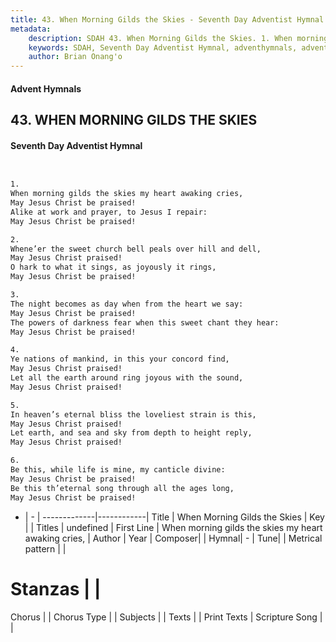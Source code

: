 ```yaml
---
title: 43. When Morning Gilds the Skies - Seventh Day Adventist Hymnal
metadata:
    description: SDAH 43. When Morning Gilds the Skies. 1. When morning gilds the skies my heart awaking cries, May Jesus Christ be praised! Alike at work and prayer, to Jesus I repair: May Jesus Christ be praised!
    keywords: SDAH, Seventh Day Adventist Hymnal, adventhymnals, advent hymnals, When Morning Gilds the Skies, When morning gilds the skies my heart awaking cries, 
    author: Brian Onang'o
---
```


#### Advent Hymnals
## 43. WHEN MORNING GILDS THE SKIES
#### Seventh Day Adventist Hymnal

```txt


1.
When morning gilds the skies my heart awaking cries,
May Jesus Christ be praised!
Alike at work and prayer, to Jesus I repair:
May Jesus Christ be praised!

2.
Whene’er the sweet church bell peals over hill and dell,
May Jesus Christ praised!
O hark to what it sings, as joyously it rings,
May Jesus Christ be praised!

3.
The night becomes as day when from the heart we say:
May Jesus Christ be praised!
The powers of darkness fear when this sweet chant they hear:
May Jesus Christ be praised!

4.
Ye nations of mankind, in this your concord find,
May Jesus Christ praised!
Let all the earth around ring joyous with the sound,
May Jesus Christ praised!

5.
In heaven’s eternal bliss the loveliest strain is this,
May Jesus Christ praised!
Let earth, and sea and sky from depth to height reply,
May Jesus Christ praised!

6.
Be this, while life is mine, my canticle divine:
May Jesus Christ be praised!
Be this th’eternal song through all the ages long,
May Jesus Christ be praised!


```

- |   -  |
-------------|------------|
Title | When Morning Gilds the Skies |
Key |  |
Titles | undefined |
First Line | When morning gilds the skies my heart awaking cries, |
Author | 
Year | 
Composer|  |
Hymnal|  - |
Tune|  |
Metrical pattern | |
# Stanzas |  |
Chorus |  |
Chorus Type |  |
Subjects |  |
Texts |  |
Print Texts | 
Scripture Song |  |
  

